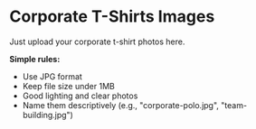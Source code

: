 # Corporate T-Shirts Images

Just upload your corporate t-shirt photos here.

**Simple rules:**
- Use JPG format
- Keep file size under 1MB
- Good lighting and clear photos
- Name them descriptively (e.g., "corporate-polo.jpg", "team-building.jpg")

